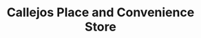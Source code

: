 ---
title: "Callejos Place and Convenience Store"
url: /san-pablo/callejos-place-and-convenience-store/
shop: convenience
---